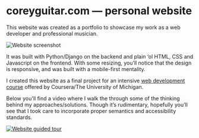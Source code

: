 # coreyguitar.com — personal website

This website was created as a portfolio to showcase my work as a web developer and professional musician.

![Website screenshot](https://www.coreyguitar.com/static/website/images/work-blog/homepage.png)

It was built with Python/Django on the backend and plain ‘ol HTML, CSS and Javascript on the frontend. With some resizing, you’ll notice that the design is responsive, and was built with a mobile-first mentality.

I created this website as a final project for an intensive [web development course](https://www.coursera.org/specializations/web-design) offered by Coursera/The University of Michigan. 

Below you'll find a video where I walk the through some of the thinking behind my approaches/solutions. Though it’s rudimentary, hopefully you’ll see that I took care to incorporate proper semantics and accessibility standards.

[![Website guided tour](https://www.coreyguitar.com/static/website/images/work-blog/website-guided-tour-thumbnail.png)](https://www.dropbox.com/s/bt8nfe83s6551sj/final%20project.mp4?dl=0 "Website guided tour")
